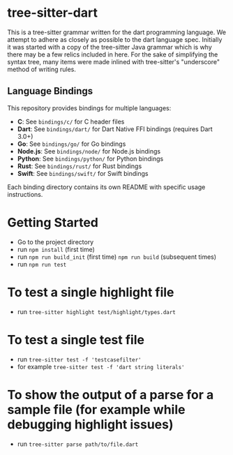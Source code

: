 # tree-sitter-dart

This is a tree-sitter grammar written for the dart programming language. We attempt to adhere as closely as possible to the dart language spec. Initially it was started with a copy of the tree-sitter Java grammar which is why there may be a few relics included in here. For the sake of simplifying the syntax tree, many items were made inlined with tree-sitter's "underscore" method of writing rules.

## Language Bindings

This repository provides bindings for multiple languages:

- **C**: See `bindings/c/` for C header files
- **Dart**: See `bindings/dart/` for Dart Native FFI bindings (requires Dart 3.0+)
- **Go**: See `bindings/go/` for Go bindings
- **Node.js**: See `bindings/node/` for Node.js bindings
- **Python**: See `bindings/python/` for Python bindings
- **Rust**: See `bindings/rust/` for Rust bindings
- **Swift**: See `bindings/swift/` for Swift bindings

Each binding directory contains its own README with specific usage instructions.

# Getting Started
- Go to the project directory
- run `npm install` (first time)
- run `npm run build_init` (first time) `npm run build` (subsequent times)
- run `npm run test`

# To test a single highlight file
- run `tree-sitter highlight test/highlight/types.dart`

# To test a single test file
- run `tree-sitter test -f 'testcasefilter'`
- for example `tree-sitter test -f 'dart string literals'`

# To show the output of a parse for a sample file (for example while debugging highlight issues)
- run `tree-sitter parse path/to/file.dart`